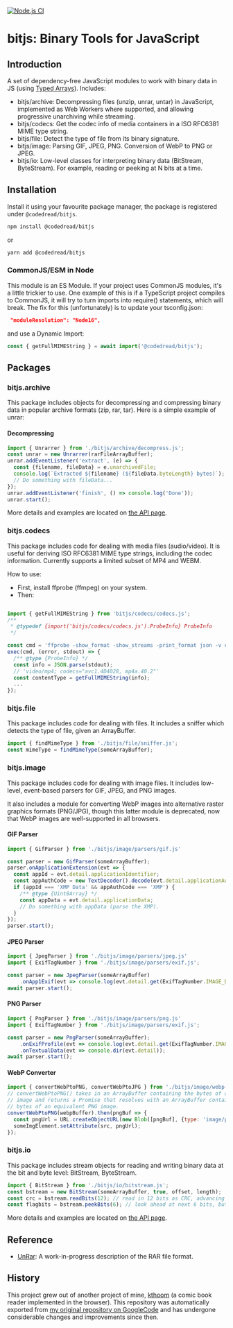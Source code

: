 [![Node.js CI](https://github.com/codedread/bitjs/actions/workflows/node.js.yml/badge.svg)](https://github.com/codedread/bitjs/actions/workflows/node.js.yml)

# bitjs: Binary Tools for JavaScript

## Introduction

A set of dependency-free JavaScript modules to work with binary data in JS (using
[Typed Arrays](https://developer.mozilla.org/en-US/docs/Web/JavaScript/Reference/Global_Objects/TypedArray)).
Includes:

  * bitjs/archive: Decompressing files (unzip, unrar, untar) in JavaScript, implemented as Web
    Workers where supported, and allowing progressive unarchiving while streaming.
  * bitjs/codecs: Get the codec info of media containers in a ISO RFC6381 MIME type string.
  * bitjs/file: Detect the type of file from its binary signature.
  * bitjs/image: Parsing GIF, JPEG, PNG. Conversion of WebP to PNG or JPEG.
  * bitjs/io: Low-level classes for interpreting binary data (BitStream, ByteStream). For example,
    reading or peeking at N bits at a time.

## Installation

Install it using your favourite package manager, the package is registered under `@codedread/bitjs`.
```bash
npm install @codedread/bitjs
```
or
```bash
yarn add @codedread/bitjs
```

### CommonJS/ESM in Node

This module is an ES Module. If your project uses CommonJS modules, it's a little trickier to use.
One example of this is if a TypeScript project compiles to CommonJS, it will try to turn imports
into require() statements, which will break. The fix for this (unfortunately) is to update your
tsconfig.json:

```json
 "moduleResolution": "Node16",
```

and use a Dynamic Import:

```javascript
const { getFullMIMEString } = await import('@codedread/bitjs');
```

## Packages

### bitjs.archive

This package includes objects for decompressing and compressing binary data in popular archive
formats (zip, rar, tar). Here is a simple example of unrar:

#### Decompressing

```javascript
import { Unrarrer } from './bitjs/archive/decompress.js';
const unrar = new Unrarrer(rarFileArrayBuffer);
unrar.addEventListener('extract', (e) => {
  const {filename, fileData} = e.unarchivedFile;
  console.log(`Extracted ${filename} (${fileData.byteLength} bytes)`);
  // Do something with fileData...
});
unrar.addEventListener('finish', () => console.log('Done'));
unrar.start();
```

More details and examples are located on [the API page](./docs/bitjs.archive.md).

### bitjs.codecs

This package includes code for dealing with media files (audio/video). It is useful for deriving
ISO RFC6381 MIME type strings, including the codec information. Currently supports a limited subset
of MP4 and WEBM.

How to use:
  * First, install ffprobe (ffmpeg) on your system.
  * Then:
```javascript

import { getFullMIMEString } from 'bitjs/codecs/codecs.js';
/**
 * @typedef {import('bitjs/codecs/codecs.js').ProbeInfo} ProbeInfo
 */

const cmd = 'ffprobe -show_format -show_streams -print_format json -v quiet foo.mp4';
exec(cmd, (error, stdout) => {
  /** @type {ProbeInfo} */
  const info = JSON.parse(stdout);
  // 'video/mp4; codecs="avc1.4D4028, mp4a.40.2"'
  const contentType = getFullMIMEString(info);
  ...
});
```

### bitjs.file

This package includes code for dealing with files.  It includes a sniffer which detects the type of
file, given an ArrayBuffer.

```javascript
import { findMimeType } from './bitjs/file/sniffer.js';
const mimeType = findMimeType(someArrayBuffer);
```

### bitjs.image

This package includes code for dealing with image files.  It includes low-level, event-based
parsers for GIF, JPEG, and PNG images.

It also includes a module for converting WebP images into
alternative raster graphics formats (PNG/JPG), though this latter module is deprecated, now that
WebP images are well-supported in all browsers.

#### GIF Parser
```javascript
import { GifParser } from './bitjs/image/parsers/gif.js'

const parser = new GifParser(someArrayBuffer);
parser.onApplicationExtension(evt => {
  const appId = evt.detail.applicationIdentifier;
  const appAuthCode = new TextDecoder().decode(evt.detail.applicationAuthenticationCode);
  if (appId === 'XMP Data' && appAuthCode === 'XMP') {
    /** @type {Uint8Array} */
    const appData = evt.detail.applicationData;
    // Do something with appData (parse the XMP).
  }
});
parser.start();
```

#### JPEG Parser
```javascript
import { JpegParser } from './bitjs/image/parsers/jpeg.js'
import { ExifTagNumber } from './bitjs/image/parsers/exif.js';

const parser = new JpegParser(someArrayBuffer)
    .onApp1Exif(evt => console.log(evt.detail.get(ExifTagNumber.IMAGE_DESCRIPTION).stringValue));
await parser.start();
```

#### PNG Parser
```javascript
import { PngParser } from './bitjs/image/parsers/png.js'
import { ExifTagNumber } from './bitjs/image/parsers/exif.js';

const parser = new PngParser(someArrayBuffer);
    .onExifProfile(evt => console.log(evt.detail.get(ExifTagNumber.IMAGE_DESCRIPTION).stringValue))
    .onTextualData(evt => console.dir(evt.detail));
await parser.start();
```

#### WebP Converter
```javascript
import { convertWebPtoPNG, convertWebPtoJPG } from './bitjs/image/webp-shim/webp-shim.js';
// convertWebPtoPNG() takes in an ArrayBuffer containing the bytes of a WebP
// image and returns a Promise that resolves with an ArrayBuffer containing the
// bytes of an equivalent PNG image.
convertWebPtoPNG(webpBuffer).then(pngBuf => {
  const pngUrl = URL.createObjectURL(new Blob([pngBuf], {type: 'image/png'}));
  someImgElement.setAttribute(src, pngUrl);
});
```

### bitjs.io

This package includes stream objects for reading and writing binary data at the bit and byte level:
BitStream, ByteStream.

```javascript
import { BitStream } from './bitjs/io/bitstream.js';
const bstream = new BitStream(someArrayBuffer, true, offset, length);
const crc = bstream.readBits(12); // read in 12 bits as CRC, advancing the pointer
const flagbits = bstream.peekBits(6); // look ahead at next 6 bits, but do not advance the pointer
```

More details and examples are located on [the API page](./docs/bitjs.io.md).

## Reference

* [UnRar](http://codedread.github.io/bitjs/docs/unrar.html): A work-in-progress description of the
RAR file format.

## History

This project grew out of another project of mine, [kthoom](https://github.com/codedread/kthoom) (a
comic book reader implemented in the browser). This repository was automatically exported from
[my original repository on GoogleCode](https://code.google.com/p/bitjs) and has undergone
considerable changes and improvements since then.

